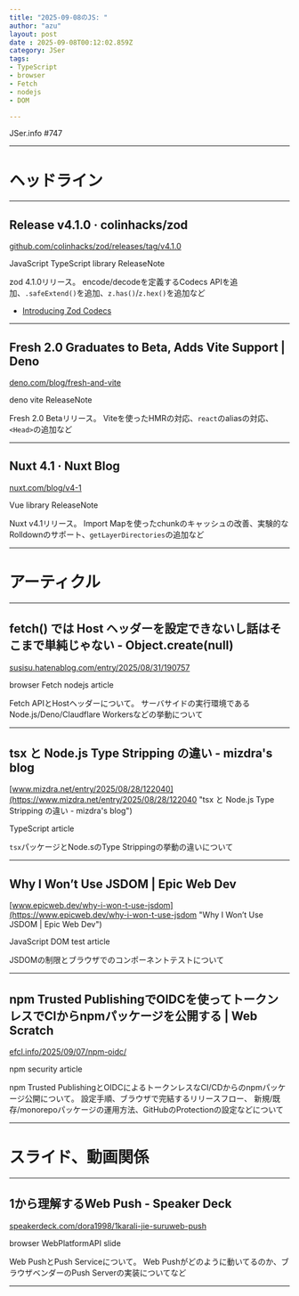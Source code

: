 ```yaml
---
title: "2025-09-08のJS: "
author: "azu"
layout: post
date : 2025-09-08T00:12:02.859Z
category: JSer
tags:
- TypeScript
- browser
- Fetch
- nodejs
- DOM

---
```


JSer.info #747

----

<h1 class="site-genre">ヘッドライン</h1>

----

## Release v4.1.0 · colinhacks/zod
[github.com/colinhacks/zod/releases/tag/v4.1.0](https://github.com/colinhacks/zod/releases/tag/v4.1.0 "Release v4.1.0 · colinhacks/zod")
<p class="jser-tags jser-tag-icon"><span class="jser-tag">JavaScript</span> <span class="jser-tag">TypeScript</span> <span class="jser-tag">library</span> <span class="jser-tag">ReleaseNote</span></p>

zod 4.1.0リリース。
encode/decodeを定義するCodecs APIを追加、`.safeExtend()`を追加、`z.has()`/`z.hex()`を追加など

- [Introducing Zod Codecs](https://colinhacks.com/essays/introducing-zod-codecs "Introducing Zod Codecs")

----

## Fresh 2.0 Graduates to Beta, Adds Vite Support | Deno
[deno.com/blog/fresh-and-vite](https://deno.com/blog/fresh-and-vite "Fresh 2.0 Graduates to Beta, Adds Vite Support | Deno")
<p class="jser-tags jser-tag-icon"><span class="jser-tag">deno</span> <span class="jser-tag">vite</span> <span class="jser-tag">ReleaseNote</span></p>

Fresh 2.0 Betaリリース。
Viteを使ったHMRの対応、`react`のaliasの対応、`<Head>`の追加など


----

## Nuxt 4.1 · Nuxt Blog
[nuxt.com/blog/v4-1](https://nuxt.com/blog/v4-1 "Nuxt 4.1 · Nuxt Blog")
<p class="jser-tags jser-tag-icon"><span class="jser-tag">Vue</span> <span class="jser-tag">library</span> <span class="jser-tag">ReleaseNote</span></p>

Nuxt v4.1リリース。
Import Mapを使ったchunkのキャッシュの改善、実験的なRolldownのサポート、`getLayerDirectories`の追加など


----
<h1 class="site-genre">アーティクル</h1>

----

## fetch() では Host ヘッダーを設定できないし話はそこまで単純じゃない - Object.create(null)
[susisu.hatenablog.com/entry/2025/08/31/190757](https://susisu.hatenablog.com/entry/2025/08/31/190757 "fetch() では Host ヘッダーを設定できないし話はそこまで単純じゃない - Object.create(null)")
<p class="jser-tags jser-tag-icon"><span class="jser-tag">browser</span> <span class="jser-tag">Fetch</span> <span class="jser-tag">nodejs</span> <span class="jser-tag">article</span></p>

Fetch APIとHostヘッダーについて。
サーバサイドの実行環境であるNode.js/Deno/Claudflare Workersなどの挙動について


----

## tsx と Node.js Type Stripping の違い - mizdra&#039;s blog
[www.mizdra.net/entry/2025/08/28/122040](https://www.mizdra.net/entry/2025/08/28/122040 "tsx と Node.js Type Stripping の違い - mizdra&#039;s blog")
<p class="jser-tags jser-tag-icon"><span class="jser-tag">TypeScript</span> <span class="jser-tag">article</span></p>

`tsx`パッケージとNode.sのType Strippingの挙動の違いについて


----

## Why I Won’t Use JSDOM | Epic Web Dev
[www.epicweb.dev/why-i-won-t-use-jsdom](https://www.epicweb.dev/why-i-won-t-use-jsdom "Why I Won’t Use JSDOM | Epic Web Dev")
<p class="jser-tags jser-tag-icon"><span class="jser-tag">JavaScript</span> <span class="jser-tag">DOM</span> <span class="jser-tag">test</span> <span class="jser-tag">article</span></p>

JSDOMの制限とブラウザでのコンポーネントテストについて


----

## npm Trusted PublishingでOIDCを使ってトークンレスでCIからnpmパッケージを公開する | Web Scratch
[efcl.info/2025/09/07/npm-oidc/](https://efcl.info/2025/09/07/npm-oidc/ "npm Trusted PublishingでOIDCを使ってトークンレスでCIからnpmパッケージを公開する | Web Scratch")
<p class="jser-tags jser-tag-icon"><span class="jser-tag">npm</span> <span class="jser-tag">security</span> <span class="jser-tag">article</span></p>

npm Trusted PublishingとOIDCによるトークンレスなCI/CDからのnpmパッケージ公開について。
設定手順、ブラウザで完結するリリースフロー、
新規/既存/monorepoパッケージの運用方法、GitHubのProtectionの設定などについて


----
<h1 class="site-genre">スライド、動画関係</h1>

----

## 1から理解するWeb Push - Speaker Deck
[speakerdeck.com/dora1998/1karali-jie-suruweb-push](https://speakerdeck.com/dora1998/1karali-jie-suruweb-push "1から理解するWeb Push - Speaker Deck")
<p class="jser-tags jser-tag-icon"><span class="jser-tag">browser</span> <span class="jser-tag">WebPlatformAPI</span> <span class="jser-tag">slide</span></p>

Web PushとPush Serviceについて。
Web Pushがどのように動いてるのか、ブラウザベンダーのPush Serverの実装についてなど


----
